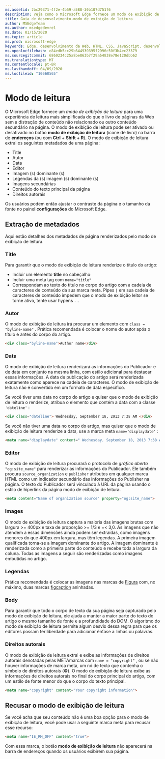 ```yaml
---
ms.assetid: 2bc29371-4f2e-4b59-a588-30b107d751f6
description: Veja como o Microsoft Edge fornece um modo de exibição de leitura para páginas da Web para permitir a leitura sem adição.
title: Guia de desenvolvimento-modo de exibição de leitura
author: MSEdgeTeam
ms.author: msedgedevrel
ms.date: 01/15/2020
ms.topic: article
ms.prod: microsoft-edge
keywords: Edge, desenvolvimento da Web, HTML, CSS, JavaScript, desenvolvedor
ms.openlocfilehash: e84edb5cc29b644939895f2996c50f3b4ec23379
ms.sourcegitcommit: 6860234c25a8be863b7f29a54838e78e120dbb62
ms.translationtype: MT
ms.contentlocale: pt-BR
ms.lasthandoff: 04/09/2020
ms.locfileid: "10560565"
---
```

# Modo de leitura

O Microsoft Edge fornece um *modo de exibição de leitura* para uma experiência de leitura mais simplificada do que o livro de páginas da Web sem a distração de conteúdo não relacionado ou outro conteúdo secundário na página. O modo de exibição de leitura pode ser ativado ou desativado no botão **modo de exibição de leitura** (ícone de livro) na barra de **endereços** (ou com **Ctrl**  +  **Shift**  +  **R**). O modo de exibição de leitura extrai os seguintes metadados de uma página:

* Title
* Autor
* Data
* Editor
* Imagem (s) dominante (s)
* Legendas da (s) imagem (s) dominante (s)
* Imagens secundárias
* Conteúdo do texto principal da página
* Direitos autorais

Os usuários podem então ajustar o contraste da página e o tamanho da fonte no painel **configurações** do Microsoft Edge.

## Extração de metadados


Aqui estão detalhes dos metadados de página renderizados pelo modo de exibição de leitura.

### Title

Para garantir que o modo de exibição de leitura renderize o título do artigo:

* Incluir um elemento **title** no cabeçalho
* Incluir uma meta tag com `name="title"`
* Correspondam ao texto do título no corpo do artigo com a cadeia de caracteres de conteúdo da sua marca meta. Pipes `|` em sua cadeia de caracteres de conteúdo impedem que o modo de exibição leitor se torne ativo, tente usar hypens `-` .

### Autor

O modo de exibição de leitura irá procurar um elemento com `class = "byline-name"` . Prática recomendada é colocar o nome do autor após o título e antes do corpo do artigo.

```html
<div class="byline-name">Author name</div>
```

### Data

O modo de exibição de leitura renderizará as informações do Publicador e de data em conjunto na mesma linha, com estilo adicional para destacar essas informações. A data de publicação do artigo será renderizada exatamente como aparece na cadeia de caracteres. O modo de exibição de leitura não é convertido em um formato de data específico.

Se você tiver uma data no corpo do artigo e quiser que o modo de exibição de leitura o renderize, atribua o elemento que contém a data com a classe `'dateline'` :

```html
<div class="dateline"> Wednesday, September 18, 2013 7:38 AM </div>
```

Se você não tiver uma data no corpo do artigo, mas quiser que o modo de exibição de leitura renderize a data, use a marca meta `name='displaydate'` :

```html
<meta name="displaydate" content=" Wednesday, September 18, 2013 7:38 AM ">
```

### Editor

O modo de exibição de leitura procurará o protocolo de *gráfico aberto* `"og:site_name"` para renderizar as informações do Publicador. Ele também procura `source_organization` e `publisher` atributos em qualquer marca HTML como um indicador secundário das informações do Publisher na página. O texto do Publicador será vinculado à URL da página usando o estilo de hiperlink da página modo de exibição de leitura.

```html
<meta content="Name of organization source" property="og:site_name">
```

### Images

O modo de exibição de leitura captura a maioria das imagens brutas com largura >= 400px e taxa de proporção >= 1/3 e =< 3,0. As imagens que não atendem a essas dimensões ainda podem ser extraídas, como imagens menores do que 400px em largura, mas têm legendas. A primeira imagem qualificada torna-se a imagem dominante do artigo. A imagem dominante é renderizada como a primeira parte do conteúdo e recebe toda a largura da coluna. Todas as imagens a seguir são renderizadas como imagens embutidas no artigo.

### Legendas

Prática recomendada é colocar as imagens nas marcas de [Figura](https://msdn.microsoft.com/library/gg593038(v=vs.85).aspx) com, no máximo, duas marcas [figcaption](https://msdn.microsoft.com/library/gg593037(v=vs.85).aspx) aninhadas.

### Body

Para garantir que todo o corpo de texto da sua página seja capturado pelo modo de exibição de leitura, ele ajuda a manter a maior parte do texto do artigo o mesmo tamanho de fonte e a profundidade do DOM. O algoritmo do modo de exibição de leitura permite algum desvio dessa regra para que os editores possam ter liberdade para adicionar ênfase a linhas ou palavras.

### Direitos autorais

O modo de exibição de leitura extrai e exibe as informações de direitos autorais denotadas pelas METAmarcas com `name = "copyright"` , ou se não houver informações de marca meta, um nó de texto que contenha o símbolo de direitos autorais (**©**). O modo de exibição de leitura exibe as informações de direitos autorais no final do corpo principal do artigo, com um estilo de fonte menor do que o corpo do texto principal.

```html
<meta name="copyright" content="Your copyright information">
```

## Recusar o modo de exibição de leitura


Se você acha que seu conteúdo não é uma boa opção para o modo de exibição de leitura, você pode usar a seguinte marca meta para recusar esse recurso:

```html
<meta name="IE_RM_OFF" content="true">
```

Com essa marca, o botão **modo de exibição de leitura** não aparecerá na barra de endereços quando os usuários exibirem sua página.

